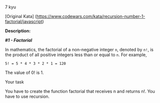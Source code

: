 7 kyu

[Original Kata] (https://www.codewars.com/kata/recursion-number-1-factorial/javascript)

**Description:**

***#1 - Factorial***

In mathematics, the factorial of a non-negative integer `n`, denoted by `n!`, is the product of all positive integers less than or equal to `n`. For example,

`5! = 5 * 4 * 3 * 2 * 1 = 120`

The value of 0! is 1.

Your task

You have to create the function factorial that receives n and returns n!. You have to use recursion.
